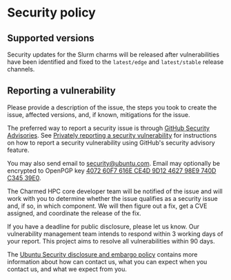 # Security policy

## Supported versions

Security updates for the Slurm charms will be released after vulnerabilities have been identified and fixed to
the `latest/edge` and `latest/stable` release channels.

## Reporting a vulnerability

Please provide a description of the issue, the steps you took to create the issue, affected versions, and, if known,
mitigations for the issue.

The preferred way to report a security issue is through [GitHub Security Advisories][gsa]. See
[Privately reporting a security vulnerability][how-to-sec-vuln] for instructions on how to report a security vulnerability
using GitHub's security advisory feature.

[gsa]: https://github.com/charmed-hpc/slurm-charms/security/advisories/new
[how-to-sec-vuln]: https://docs.github.com/en/code-security/security-advisories/guidance-on-reporting-and-writing/privately-reporting-a-security-vulnerability

You may also send email to [security@ubuntu.com](mailto:security@ubuntu.com). Email may optionally be encrypted to OpenPGP
key [4072 60F7 616E CE4D 9D12 4627 98E9 740D C345 39E0][pgp-key].

[pgp-key]: https://keyserver.ubuntu.com/pks/lookup?op=get&search=0x407260f7616ece4d9d12462798e9740dc34539e0

The Charmed HPC core developer team will be notified of the issue and will work with you to determine whether the issue
qualifies as a security issue and, if so, in which component. We will then figure out a fix, get a CVE assigned, and
coordinate the release of the fix.

If you have a deadline for public disclosure, please let us know. Our vulnerability management team intends to respond
within 3 working days of your report. This project aims to resolve all vulnerabilities within 90 days.

The [Ubuntu Security disclosure and embargo policy](https://ubuntu.com/security/disclosure-policy) contains more
information about how can contact us, what you can expect when you contact us, and what we expect from you.